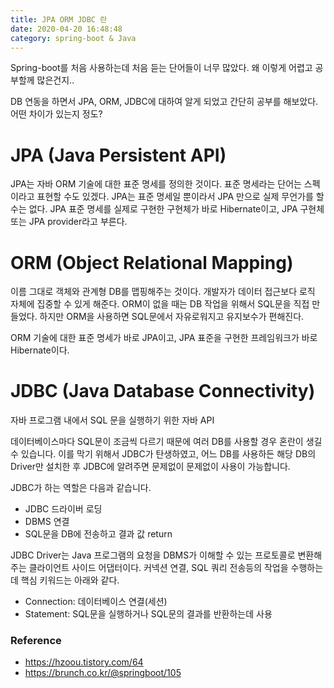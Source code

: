 ```yaml
---
title: JPA ORM JDBC 란
date: 2020-04-20 16:48:48
category: spring-boot & Java
---
```


Spring-boot를 처음 사용하는데 처음 듣는 단어들이 너무 많았다. 왜 이렇게 어렵고 공부할께 많은건지..

DB 연동을 하면서 JPA, ORM, JDBC에 대하여 알게 되었고 간단히 공부를 해보았다. 어떤 차이가 있는지 정도?

# JPA (Java Persistent API)

JPA는 자바 ORM 기술에 대한 표준 명세를 정의한 것이다. 표준 명세라는 단어는 스펙이라고 표현할 수도 있겠다. JPA는 표준 명세일 뿐이라서 JPA 만으로 실제 무언가를 할 수는 없다. JPA 표준 명세를 실제로 구현한 구현체가 바로 Hibernate이고, JPA 구현체 또는 JPA provider라고 부른다.

# ORM (Object Relational Mapping)

이름 그대로 객체와 관계형 DB를 맵핑해주는 것이다. 개발자가 데이터 접근보다 로직 자체에 집중할 수 있게 해준다. ORM이 없을 때는 DB 작업을 위해서 SQL문을 직접 만들었다. 하지만 ORM을 사용하면 SQL문에서 자유로워지고 유지보수가 편해진다. 

ORM 기술에 대한 표준 명세가 바로 JPA이고, JPA 표준을 구현한 프레임워크가 바로 Hibernate이다. 

# JDBC (Java Database Connectivity)

자바 프로그램 내에서 SQL 문을 실행하기 위한 자바 API

데이터베이스마다 SQL문이 조금씩 다르기 때문에 여러 DB를 사용할 경우 혼란이 생길 수 있습니다. 이를 막기 위해서 JDBC가 탄생하였고, 어느 DB를 사용하든 해당 DB의 Driver만 설치한 후 JDBC에 알려주면 문제없이 문제없이 사용이 가능합니다.

JDBC가 하는 역할은 다음과 같습니다.

* JDBC 드라이버 로딩
* DBMS 연결
* SQL문을 DB에 전송하고 결과 값 return

JDBC Driver는 Java 프로그램의 요청을 DBMS가 이해할 수 있는 프로토콜로 변환해주는 클라이언트 사이드 어댑터이다. 커넥션 연결, SQL 쿼리 전송등의 작업을 수행하는데 핵심 키워드는 아래와 같다.

* Connection: 데이터베이스 연결(세션)
* Statement: SQL문을 실행하거나 SQL문의 결과를 반환하는데 사용





### Reference

* https://hzoou.tistory.com/64
* https://brunch.co.kr/@springboot/105
